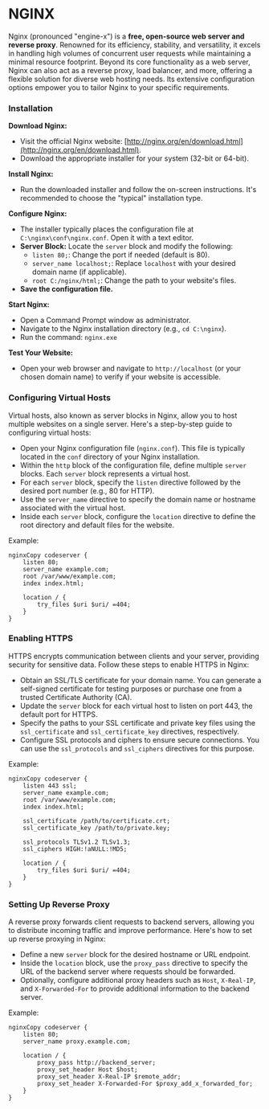 # NGINX

Nginx (pronounced "engine-x") is a **free, open-source web server and reverse proxy**. Renowned for its efficiency, stability, and versatility, it excels in handling high volumes of concurrent user requests while maintaining a minimal resource footprint. Beyond its core functionality as a web server, Nginx can also act as a reverse proxy, load balancer, and more, offering a flexible solution for diverse web hosting needs. Its extensive configuration options empower you to tailor Nginx to your specific requirements.

### Installation

**Download Nginx:**

* Visit the official Nginx website: [http://nginx.org/en/download.html](http://nginx.org/en/download.html).
* Download the appropriate installer for your system (32-bit or 64-bit).

**Install Nginx:**

* Run the downloaded installer and follow the on-screen instructions. It's recommended to choose the "typical" installation type.

**Configure Nginx:**

* The installer typically places the configuration file at `C:\nginx\conf\nginx.conf`. Open it with a text editor.
* **Server Block:** Locate the `server` block and modify the following:
  * `listen 80;`: Change the port if needed (default is 80).
  * `server_name localhost;`: Replace `localhost` with your desired domain name (if applicable).
  * `root C:/nginx/html;`: Change the path to your website's files.
* **Save the configuration file.**

**Start Nginx:**

* Open a Command Prompt window as administrator.
* Navigate to the Nginx installation directory (e.g., `cd C:\nginx`).
* Run the command: `nginx.exe`

**Test Your Website:**

* Open your web browser and navigate to `http://localhost` (or your chosen domain name) to verify if your website is accessible.

### **Configuring Virtual Hosts**

Virtual hosts, also known as server blocks in Nginx, allow you to host multiple websites on a single server. Here's a step-by-step guide to configuring virtual hosts:

* Open your Nginx configuration file (`nginx.conf`). This file is typically located in the `conf` directory of your Nginx installation.
* Within the `http` block of the configuration file, define multiple `server` blocks. Each `server` block represents a virtual host.
* For each `server` block, specify the `listen` directive followed by the desired port number (e.g., 80 for HTTP).
* Use the `server_name` directive to specify the domain name or hostname associated with the virtual host.
* Inside each `server` block, configure the `location` directive to define the root directory and default files for the website.

Example:

```nginx
nginxCopy codeserver {
    listen 80;
    server_name example.com;
    root /var/www/example.com;
    index index.html;
    
    location / {
        try_files $uri $uri/ =404;
    }
}
```

### **Enabling HTTPS**

HTTPS encrypts communication between clients and your server, providing security for sensitive data. Follow these steps to enable HTTPS in Nginx:

* Obtain an SSL/TLS certificate for your domain name. You can generate a self-signed certificate for testing purposes or purchase one from a trusted Certificate Authority (CA).
* Update the `server` block for each virtual host to listen on port 443, the default port for HTTPS.
* Specify the paths to your SSL certificate and private key files using the `ssl_certificate` and `ssl_certificate_key` directives, respectively.
* Configure SSL protocols and ciphers to ensure secure connections. You can use the `ssl_protocols` and `ssl_ciphers` directives for this purpose.

Example:

```nginx
nginxCopy codeserver {
    listen 443 ssl;
    server_name example.com;
    root /var/www/example.com;
    index index.html;
    
    ssl_certificate /path/to/certificate.crt;
    ssl_certificate_key /path/to/private.key;
    
    ssl_protocols TLSv1.2 TLSv1.3;
    ssl_ciphers HIGH:!aNULL:!MD5;
    
    location / {
        try_files $uri $uri/ =404;
    }
}
```

### **Setting Up Reverse Proxy**

A reverse proxy forwards client requests to backend servers, allowing you to distribute incoming traffic and improve performance. Here's how to set up reverse proxying in Nginx:

* Define a new `server` block for the desired hostname or URL endpoint.
* Inside the `location` block, use the `proxy_pass` directive to specify the URL of the backend server where requests should be forwarded.
* Optionally, configure additional proxy headers such as `Host`, `X-Real-IP`, and `X-Forwarded-For` to provide additional information to the backend server.

Example:

```nginx
nginxCopy codeserver {
    listen 80;
    server_name proxy.example.com;
    
    location / {
        proxy_pass http://backend_server;
        proxy_set_header Host $host;
        proxy_set_header X-Real-IP $remote_addr;
        proxy_set_header X-Forwarded-For $proxy_add_x_forwarded_for;
    }
}
```
